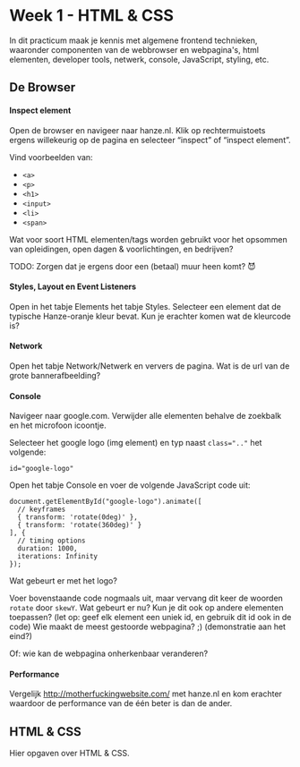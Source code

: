 # Week 1 - HTML & CSS

In dit practicum maak je kennis met algemene frontend technieken, waaronder componenten van de webbrowser en webpagina's, html elementen, developer tools, netwerk, console, JavaScript, styling, etc. 

## De Browser

#### Inspect element

Open de browser en navigeer naar hanze.nl. Klik op rechtermuistoets ergens willekeurig op de pagina en selecteer “inspect” of “inspect element”.

Vind voorbeelden van:
- `<a>`
- `<p>`
- `<h1>`
- `<input>`
- `<li>`
- `<span>`

Wat voor soort HTML elementen/tags worden gebruikt voor het opsommen van opleidingen, open dagen & voorlichtingen, en bedrijven?

TODO: Zorgen dat je ergens door een (betaal) muur heen komt? 😈

#### Styles, Layout en Event Listeners

Open in het tabje Elements het tabje Styles. Selecteer een element dat de typische Hanze-oranje kleur bevat. Kun je erachter komen wat de kleurcode is?

#### Network

Open het tabje Network/Netwerk en ververs de pagina. Wat is de url van de grote bannerafbeelding?

#### Console

Navigeer naar google.com. Verwijder alle elementen behalve de zoekbalk en het microfoon icoontje.

Selecteer het google logo (img element) en typ naast ``class=".."`` het volgende: 

    id="google-logo"

Open het tabje Console en voer de volgende JavaScript code uit:

```
document.getElementById("google-logo").animate([
  // keyframes
  { transform: 'rotate(0deg)' },
  { transform: 'rotate(360deg)' }
], {
  // timing options
  duration: 1000,
  iterations: Infinity
});
```
Wat gebeurt er met het logo?

Voer bovenstaande code nogmaals uit, maar vervang dit keer de woorden ``rotate`` door ``skewY``. Wat gebeurt er nu? Kun je dit ook op andere elementen toepassen? (let op: geef elk element een uniek id, en gebruik dit id ook in de code) Wie maakt de meest gestoorde webpagina? ;) (demonstratie aan het eind?)

Of: wie kan de webpagina onherkenbaar veranderen?

#### Performance

Vergelijk http://motherfuckingwebsite.com/ met hanze.nl en kom erachter waardoor de performance van de één beter is dan de ander.

## HTML & CSS

Hier opgaven over HTML & CSS.